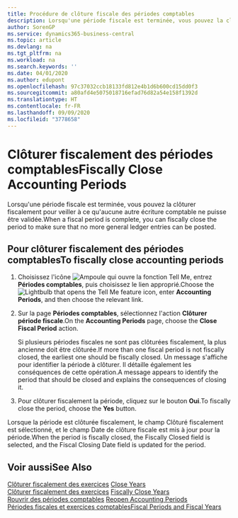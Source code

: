 ```yaml
---
title: Procédure de clôture fiscale des périodes comptables
description: Lorsqu'une période fiscale est terminée, vous pouvez la clôturer fiscalement pour veiller à ce qu'aucune autre écriture comptable ne puisse être validée.
author: SorenGP
ms.service: dynamics365-business-central
ms.topic: article
ms.devlang: na
ms.tgt_pltfrm: na
ms.workload: na
ms.search.keywords: ''
ms.date: 04/01/2020
ms.author: edupont
ms.openlocfilehash: 97c37032ccb18133fd812e4b1d6b600cd15dd0f3
ms.sourcegitcommit: a80afd4e5075018716efad76d82a54e158f1392d
ms.translationtype: HT
ms.contentlocale: fr-FR
ms.lasthandoff: 09/09/2020
ms.locfileid: "3778658"
---
```

# <a name="fiscally-close-accounting-periods"></a><span data-ttu-id="75880-103">Clôturer fiscalement des périodes comptables</span><span class="sxs-lookup"><span data-stu-id="75880-103">Fiscally Close Accounting Periods</span></span>
<span data-ttu-id="75880-104">Lorsqu'une période fiscale est terminée, vous pouvez la clôturer fiscalement pour veiller à ce qu'aucune autre écriture comptable ne puisse être validée.</span><span class="sxs-lookup"><span data-stu-id="75880-104">When a fiscal period is complete, you can fiscally close the period to make sure that no more general ledger entries can be posted.</span></span>  

## <a name="to-fiscally-close-accounting-periods"></a><span data-ttu-id="75880-105">Pour clôturer fiscalement des périodes comptables</span><span class="sxs-lookup"><span data-stu-id="75880-105">To fiscally close accounting periods</span></span>  

1.  <span data-ttu-id="75880-106">Choisissez l'icône ![Ampoule qui ouvre la fonction Tell Me](../../media/ui-search/search_small.png "Dites-moi ce que vous voulez faire"), entrez **Périodes comptables**, puis choisissez le lien approprié.</span><span class="sxs-lookup"><span data-stu-id="75880-106">Choose the ![Lightbulb that opens the Tell Me feature](../../media/ui-search/search_small.png "Tell me what you want to do") icon, enter **Accounting Periods**, and then choose the relevant link.</span></span>  
2.  <span data-ttu-id="75880-107">Sur la page **Périodes comptables**, sélectionnez l'action **Clôturer période fiscale**.</span><span class="sxs-lookup"><span data-stu-id="75880-107">On the **Accounting Periods** page, choose the **Close Fiscal Period** action.</span></span>  

    <span data-ttu-id="75880-108">Si plusieurs périodes fiscales ne sont pas clôturées fiscalement, la plus ancienne doit être clôturée.</span><span class="sxs-lookup"><span data-stu-id="75880-108">If more than one fiscal period is not fiscally closed, the earliest one should be fiscally closed.</span></span> <span data-ttu-id="75880-109">Un message s'affiche pour identifier la période à clôturer. Il détaille également les conséquences de cette opération.</span><span class="sxs-lookup"><span data-stu-id="75880-109">A message appears to identify the period that should be closed and explains the consequences of closing it.</span></span>  

3.  <span data-ttu-id="75880-110">Pour clôturer fiscalement la période, cliquez sur le bouton **Oui**.</span><span class="sxs-lookup"><span data-stu-id="75880-110">To fiscally close the period, choose the **Yes** button.</span></span>  

<span data-ttu-id="75880-111">Lorsque la période est clôturée fiscalement, le champ Clôturé fiscalement est sélectionné, et le champ Date de clôture fiscale est mis à jour pour la période.</span><span class="sxs-lookup"><span data-stu-id="75880-111">When the period is fiscally closed, the Fiscally Closed field is selected, and the Fiscal Closing Date field is updated for the period.</span></span>  

## <a name="see-also"></a><span data-ttu-id="75880-112">Voir aussi</span><span class="sxs-lookup"><span data-stu-id="75880-112">See Also</span></span>  
 <span data-ttu-id="75880-113">[Clôturer fiscalement des exercices](how-to-close-years.md) </span><span class="sxs-lookup"><span data-stu-id="75880-113">[Close Years](how-to-close-years.md) </span></span>  
 <span data-ttu-id="75880-114">[Clôturer fiscalement des exercices](how-to-fiscally-close-years.md) </span><span class="sxs-lookup"><span data-stu-id="75880-114">[Fiscally Close Years](how-to-fiscally-close-years.md) </span></span>  
 <span data-ttu-id="75880-115">[Rouvrir des périodes comptables](how-to-reopen-accounting-periods.md) </span><span class="sxs-lookup"><span data-stu-id="75880-115">[Reopen Accounting Periods](how-to-reopen-accounting-periods.md) </span></span>  
 [<span data-ttu-id="75880-116">Périodes fiscales et exercices comptables</span><span class="sxs-lookup"><span data-stu-id="75880-116">Fiscal Periods and Fiscal Years</span></span>](fiscal-periods-and-fiscal-years.md)
